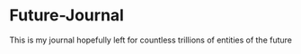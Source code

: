# Future-Journal
This is my journal hopefully left for countless trillions of entities of the future
